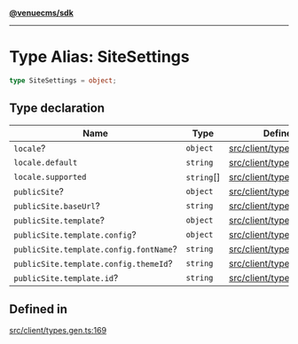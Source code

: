 [**@venuecms/sdk**](../Index.md)

***

# Type Alias: SiteSettings

```ts
type SiteSettings = object;
```

## Type declaration

| Name | Type | Defined in |
| ------ | ------ | ------ |
| `locale`? | `object` | [src/client/types.gen.ts:170](https://github.com/venuecms/sdk/blob/5b8937f1771d31bef01a3652bf48054570abcbdb/src/client/types.gen.ts#L170) |
| `locale.default` | `string` | [src/client/types.gen.ts:171](https://github.com/venuecms/sdk/blob/5b8937f1771d31bef01a3652bf48054570abcbdb/src/client/types.gen.ts#L171) |
| `locale.supported` | `string`[] | [src/client/types.gen.ts:172](https://github.com/venuecms/sdk/blob/5b8937f1771d31bef01a3652bf48054570abcbdb/src/client/types.gen.ts#L172) |
| `publicSite`? | `object` | [src/client/types.gen.ts:174](https://github.com/venuecms/sdk/blob/5b8937f1771d31bef01a3652bf48054570abcbdb/src/client/types.gen.ts#L174) |
| `publicSite.baseUrl`? | `string` | [src/client/types.gen.ts:175](https://github.com/venuecms/sdk/blob/5b8937f1771d31bef01a3652bf48054570abcbdb/src/client/types.gen.ts#L175) |
| `publicSite.template`? | `object` | [src/client/types.gen.ts:176](https://github.com/venuecms/sdk/blob/5b8937f1771d31bef01a3652bf48054570abcbdb/src/client/types.gen.ts#L176) |
| `publicSite.template.config`? | `object` | [src/client/types.gen.ts:178](https://github.com/venuecms/sdk/blob/5b8937f1771d31bef01a3652bf48054570abcbdb/src/client/types.gen.ts#L178) |
| `publicSite.template.config.fontName`? | `string` | [src/client/types.gen.ts:180](https://github.com/venuecms/sdk/blob/5b8937f1771d31bef01a3652bf48054570abcbdb/src/client/types.gen.ts#L180) |
| `publicSite.template.config.themeId`? | `string` | [src/client/types.gen.ts:179](https://github.com/venuecms/sdk/blob/5b8937f1771d31bef01a3652bf48054570abcbdb/src/client/types.gen.ts#L179) |
| `publicSite.template.id`? | `string` | [src/client/types.gen.ts:177](https://github.com/venuecms/sdk/blob/5b8937f1771d31bef01a3652bf48054570abcbdb/src/client/types.gen.ts#L177) |

## Defined in

[src/client/types.gen.ts:169](https://github.com/venuecms/sdk/blob/5b8937f1771d31bef01a3652bf48054570abcbdb/src/client/types.gen.ts#L169)

